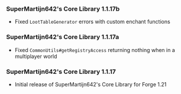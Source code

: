 ### SuperMartijn642's Core Library 1.1.17b
- Fixed `LootTableGenerator` errors with custom enchant functions

### SuperMartijn642's Core Library 1.1.17a
- Fixed `CommonUtils#getRegistryAccess` returning nothing when in a multiplayer world

### SuperMartijn642's Core Library 1.1.17
- Initial release of SuperMartijn642's Core Library for Forge 1.21
